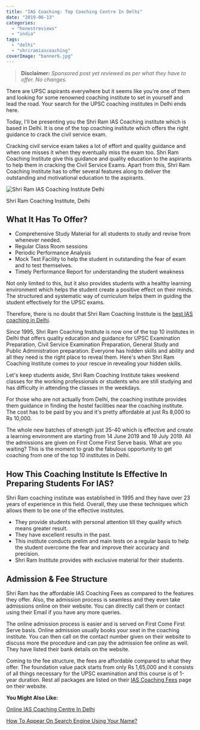 ```yaml
---
title: "IAS Coaching: Top Coaching Centre In Delhi"
date: "2019-06-13"
categories: 
  - "honestreviews"
  - "india"
tags: 
  - "delhi"
  - "shriramiascoaching"
coverImage: "banner6.jpg"
---
```


> **Disclaimer:** _Sponsored post yet reviewed as per what they have to offer. No changes._

There are UPSC aspirants everywhere but it seems like you're one of them and looking for some renowned coaching institute to set in yourself and lead the road. Your search for the UPSC coaching institutes in Delhi ends here.

Today, I'll be presenting you the Shri Ram IAS Coaching institute which is based in Delhi. It is one of the top coaching institute which offers the right guidance to crack the civil service exam.

Cracking civil service exam takes a lot of effort and quality guidance and when one misses it when they eventually miss the exam too. Shri Ram Coaching Institute give this guidance and quality education to the aspirants to help them in cracking the Civil Service Exams. Apart from this, Shri Ram Coaching Institute has to offer several features along to deliver the outstanding and motivational education to the aspirants.

![Shri Ram IAS Coaching Institute Delhi](/posts/2019/06/images/banner6.jpg)

Shri Ram Coaching Institute, Delhi

## What It Has To Offer?

- Comprehensive Study Material for all students to study and revise from whenever needed.
- Regular Class Room sessions
- Periodic Performance Analysis
- Mock Test Facility to help the student in outstanding the fear of exam and to test themselves.
- Timely Performance Report for understanding the student weakness

Not only limited to this, but it also provides students with a healthy learning environment which helps the student create a positive effect on their minds. The structured and systematic way of curriculum helps them in guiding the student effectively for the UPSC exams.

Therefore, there is no doubt that Shri Ram Coaching Institute is the [best IAS coaching in Delhi](https://www.shriramias.in).

Since 1995, Shri Ram Coaching Institute is now one of the top 10 institutes in Delhi that offers quality education and guidance for UPSC Examination Preparation, Civil Service Examination Preparation, General Study and Public Administration preparation. Everyone has hidden skills and ability and all they need is the right place to reveal them. Here's when Shri Ram Coaching Institute comes to your rescue in revealing your hidden skills.

Let's keep students aside, Shri Ram Coaching Institute takes weekend classes for the working professionals or students who are still studying and has difficulty in attending the classes in the weekdays.

For those who are not actually from Delhi, the coaching institute provides them guidance in finding the hostel facilities near the coaching institute. The cost has to be paid by you and it's pretty affordable at just Rs 8,000 to Rs 10,000.

The whole new batches of strength just 35-40 which is effective and create a learning environment are starting from 14 June 2019 and 19 July 2019. All the admissions are given on First Come First Serve basis. What are you waiting? This is the moment to grab the fabulous opportunity to get coaching from one of the top 10 institutes in Delhi.

## How This Coaching Institute Is Effective In Preparing Students For IAS?

Shri Ram coaching institute was established in 1995 and they have over 23 years of experience in this field. Overall, they use these techniques which allows them to be one of the effective institutes.

- They provide students with personal attention till they qualify which means greater result.
- They have excellent results in the past.
- This institute conducts prelim and main tests on a regular basis to help the student overcome the fear and improve their accuracy and precision.
- Shri Ram Institute provides with exclusive material for their students.

## Admission & Fee Structure

Shri Ram has the affordable IAS Coaching Fees as compared to the features they offer. Also, the admission process is seamless and they even take admissions online on their website. You can directly call them or contact using their Email if you have any more queries.

The online admission process is easier and is served on First Come First Serve basis. Online admission usually books your seat in the coaching institute. You can then call on the contact number given on their website to discuss more the procedure and can pay the admission fee online as well. They have listed their bank details on the website.

Coming to the fee structure, the fees are affordable compared to what they offer. The foundation value pack starts from only Rs 1,65,000 and it consists of all things necessary for the UPSC examination and this course is of 1-year duration. Rest all packages are listed on their [IAS Coaching Fees](https://www.shriramias.in/fee-structure.html) page on their website.

**You Might Also Like:**

[Online IAS Coaching Centre In Delhi](https://sastaeinstein.com/2019/06/elite-ias-coaching-academy.html)

[How To Appear On Search Engine Using Your Name?](https://sastaeinstein.com/2018/10/land-first-page-google.html)
